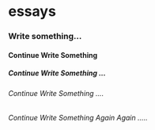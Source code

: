 # essays
### Write something...
#### Continue Write Something
##### Continue Write Something ...
###### Continue Write Something ....
###### Continue Write Something Again Again .....
